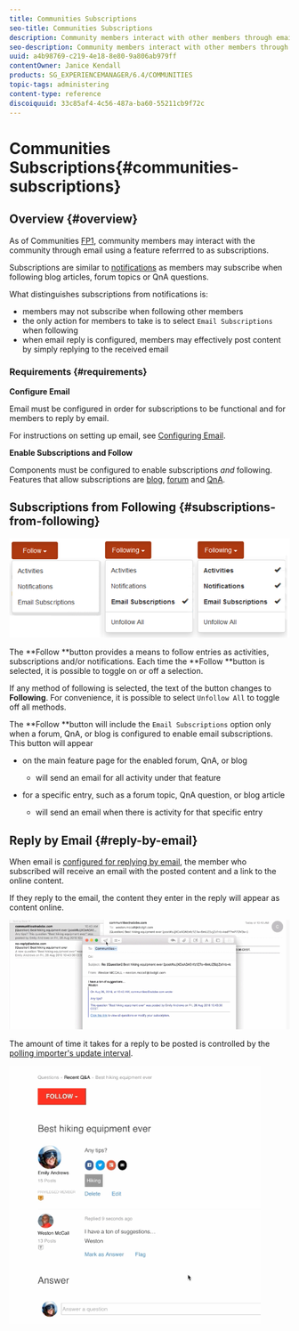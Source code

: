```yaml
---
title: Communities Subscriptions
seo-title: Communities Subscriptions
description: Community members interact with other members through email 
seo-description: Community members interact with other members through email 
uuid: a4b98769-c219-4e18-8e80-9a806ab979ff
contentOwner: Janice Kendall
products: SG_EXPERIENCEMANAGER/6.4/COMMUNITIES
topic-tags: administering
content-type: reference
discoiquuid: 33c85af4-4c56-487a-ba60-55211cb9f72c
---
```


# Communities Subscriptions{#communities-subscriptions}

## Overview {#overview}

As of Communities [FP1](/help/communities/deploy-communities.md#latestfeaturepack), community members may interact with the community through email using a feature referrred to as subscriptions.

Subscriptions are similar to [notifications](/help/communities/notifications.md) as members may subscribe when following blog articles, forum topics or QnA questions.

What distinguishes subscriptions from notifications is:

* members may not subscribe when following other members
* the only action for members to take is to select `Email Subscriptions` when following
* when email reply is configured, members may effectively post content by simply replying to the received email

### Requirements {#requirements}

**Configure Email**

Email must be configured in order for subscriptions to be functional and for members to reply by email.

For instructions on setting up email, see [Configuring Email](/help/communities/email.md).

**Enable Subscriptions and Follow**

Components must be configured to enable subscriptions *and* following. Features that allow subscriptions are [blog](/help/communities/blog-feature.md), [forum](/help/communities/forum.md) and [QnA](/help/communities/working-with-qna.md).

## Subscriptions from Following {#subscriptions-from-following}

![](assets/chlimage_1-5.png)

The **Follow **button provides a means to follow entries as activities, subscriptions and/or notifications. Each time the **Follow **button is selected, it is possible to toggle on or off a selection.

If any method of following is selected, the text of the button changes to **Following**. For convenience, it is possible to select `Unfollow All` to toggle off all methods.

The **Follow **button will include the `Email Subscriptions` option only when a forum, QnA, or blog is configured to enable email subscriptions. This button will appear

* on the main feature page for the enabled forum, QnA, or blog

    * will send an email for all activity under that feature

* for a specific entry, such as a forum topic, QnA question, or blog article

    * will send an email when there is activity for that specific entry

## Reply by Email {#reply-by-email}

When email is [configured for replying by email](/help/communities/email.md#configure-polling-importer), the member who subscribed will receive an email with the posted content and a link to the online content.

If they reply to the email, the content they enter in the reply will appear as content online.

![](assets/chlimage_1-6.png)

The amount of time it takes for a reply to be posted is controlled by the [polling importer's update interval](/help/communities/email.md#configure-polling-importer).

![](assets/chlimage_1-7.png)

